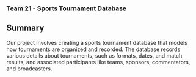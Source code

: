 ### Team 21 - Sports Tournament Database

## Summary

Our project involves creating a sports tournament database that models how tournaments
are organized and recorded. The database records various details about tournaments, such as
formats, dates, and match results, and associated participants like teams, sponsors,
commentators, and broadcasters.
